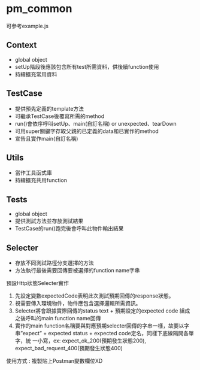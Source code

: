 # pm_common
可參考example.js
## Context 
- global object
- setUp階段後應該包含所有test所需資料，供後續function使用
- 持續擴充常用資料

## TestCase
- 提供預先定義的template方法
- 可繼承TestCase後覆寫所需的method
- run()會依序呼叫setUp、main(自訂名稱) or unexpected、tearDown
- 可用super關鍵字存取父親的已定義的data和已實作的method
- 宣告且實作main(自訂名稱)

## Utils
- 當作工具函式庫
- 持續擴充共用function

## Tests
- global object
- 提供測試方法並存放測試結果
- TestCase的run()跑完後會呼叫此物件輸出結果

## Selecter
- 存放不同測試路徑分支選擇的方法
- 方法執行最後需要回傳要被選擇的function name字串

預設Http狀態Selecter實作
1.  先設定變數expectedCode表明此次測試預期回傳的response狀態。
2.	視需要傳入環境物件，物件應包含選擇邏輯所需資訊。
3.	Selecter將會跟據實際回傳的status text + 預期設定的expected code 組成之後呼叫的main function name回傳
4.  實作的main function名稱要與對應預期selecter回傳的字串一樣，故要以字串”expect” + expected status + expected code定名，同樣下底線隔開各單字，統     一小寫，ex: expect_ok_200(預期發生狀態200), expect_bad_request_400(預期發生狀態400)
    


使用方式 : 複製貼上Postman變數欄位XD
